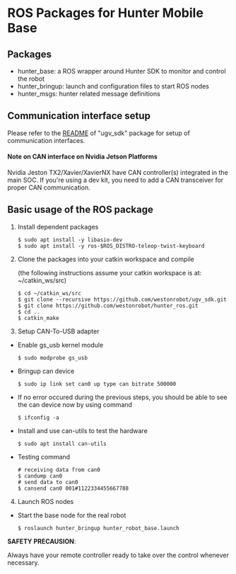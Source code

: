 # ROS Packages for Hunter Mobile Base

## Packages

* hunter_base: a ROS wrapper around Hunter SDK to monitor and control the robot
* hunter_bringup: launch and configuration files to start ROS nodes 
* hunter_msgs: hunter related message definitions

## Communication interface setup

Please refer to the [README](https://github.com/westonrobot/ugv_sdk#hardware-interface) of "ugv_sdk" package for setup of communication interfaces.

#### Note on CAN interface on Nvidia Jetson Platforms

Nvidia Jeston TX2/Xavier/XavierNX have CAN controller(s) integrated in the main SOC. If you're using a dev kit, you need to add a CAN transceiver for proper CAN communication. 

## Basic usage of the ROS package

1. Install dependent packages

    ```
    $ sudo apt install -y libasio-dev
    $ sudo apt install -y ros-$ROS_DISTRO-teleop-twist-keyboard
    ```
    
2. Clone the packages into your catkin workspace and compile

    (the following instructions assume your catkin workspace is at: ~/catkin_ws/src)

    ```
    $ cd ~/catkin_ws/src
    $ git clone --recursive https://github.com/westonrobot/ugv_sdk.git
    $ git clone https://github.com/westonrobot/hunter_ros.git
    $ cd ..
    $ catkin_make
    ```

3. Setup CAN-To-USB adapter

* Enable gs_usb kernel module
    ```
    $ sudo modprobe gs_usb
    ```
* Bringup can device
   ```
   $ sudo ip link set can0 up type can bitrate 500000
   ```
* If no error occured during the previous steps, you should be able to see the can device now by using command
   ```
   $ ifconfig -a
   ```
* Install and use can-utils to test the hardware
    ```
    $ sudo apt install can-utils
    ```
* Testing command
    ```
    # receiving data from can0
    $ candump can0
    # send data to can0
    $ cansend can0 001#1122334455667788
    ```
4. Launch ROS nodes
 
* Start the base node for the real robot

    ```
    $ roslaunch hunter_bringup hunter_robot_base.launch
    ```
    
**SAFETY PRECAUSION**: 

Always have your remote controller ready to take over the control whenever necessary. 
